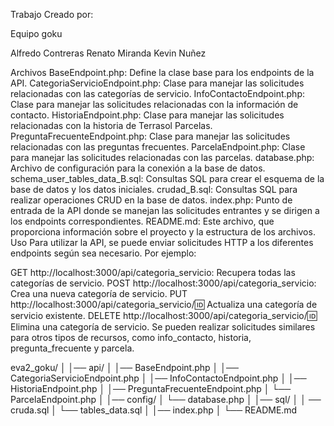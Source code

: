 Trabajo Creado por: 

Equipo goku

Alfredo Contreras
Renato Miranda
Kevin Nuñez

Archivos
BaseEndpoint.php: Define la clase base para los endpoints de la API.
CategoriaServicioEndpoint.php: Clase para manejar las solicitudes relacionadas con las categorías de servicio.
InfoContactoEndpoint.php: Clase para manejar las solicitudes relacionadas con la información de contacto.
HistoriaEndpoint.php: Clase para manejar las solicitudes relacionadas con la historia de Terrasol Parcelas.
PreguntaFrecuenteEndpoint.php: Clase para manejar las solicitudes relacionadas con las preguntas frecuentes.
ParcelaEndpoint.php: Clase para manejar las solicitudes relacionadas con las parcelas.
database.php: Archivo de configuración para la conexión a la base de datos.
schema_user_tables_data_B.sql: Consultas SQL para crear el esquema de la base de datos y los datos iniciales.
crudad_B.sql: Consultas SQL para realizar operaciones CRUD en la base de datos.
index.php: Punto de entrada de la API donde se manejan las solicitudes entrantes y se dirigen a los endpoints correspondientes.
README.md: Este archivo, que proporciona información sobre el proyecto y la estructura de los archivos.
Uso
Para utilizar la API, se puede enviar solicitudes HTTP a los diferentes endpoints según sea necesario. Por ejemplo:

GET http://localhost:3000/api/categoria_servicio: Recupera todas las categorías de servicio.
POST http://localhost:3000/api/categoria_servicio: Crea una nueva categoría de servicio.
PUT http://localhost:3000/api/categoria_servicio/:id: Actualiza una categoría de servicio existente.
DELETE http://localhost:3000/api/categoria_servicio/:id: Elimina una categoría de servicio.
Se pueden realizar solicitudes similares para otros tipos de recursos, como info_contacto, historia, pregunta_frecuente y parcela.

eva2_goku/
│
│── api/
│   │── BaseEndpoint.php
│   │── CategoriaServicioEndpoint.php
│   │── InfoContactoEndpoint.php
│   │── HistoriaEndpoint.php
│   │── PreguntaFrecuenteEndpoint.php
│   └── ParcelaEndpoint.php
│
│── config/
│   └── database.php
│
│── sql/
│   │ ── cruda.sql
│   └── tables_data.sql
│
│── index.php
│
└── README.md
